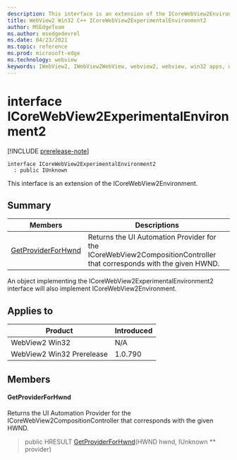 ```yaml
---
description: This interface is an extension of the ICoreWebView2Environment.
title: WebView2 Win32 C++ ICoreWebView2ExperimentalEnvironment2
author: MSEdgeTeam
ms.author: msedgedevrel
ms.date: 04/23/2021
ms.topic: reference
ms.prod: microsoft-edge
ms.technology: webview
keywords: IWebView2, IWebView2WebView, webview2, webview, win32 apps, win32, edge, ICoreWebView2, ICoreWebView2Controller, browser control, edge html, ICoreWebView2ExperimentalEnvironment2
---
```


# interface ICoreWebView2ExperimentalEnvironment2

[!INCLUDE [prerelease-note](../includes/prerelease-note.md)]

```
interface ICoreWebView2ExperimentalEnvironment2
  : public IUnknown
```

This interface is an extension of the ICoreWebView2Environment.

## Summary

 Members                        | Descriptions
--------------------------------|---------------------------------------------
[GetProviderForHwnd](#getproviderforhwnd) | Returns the UI Automation Provider for the ICoreWebView2CompositionController that corresponds with the given HWND.

An object implementing the ICoreWebView2ExperimentalEnvironment2 interface will also implement ICoreWebView2Environment.

## Applies to

Product                         | Introduced
--------------------------------|---------------------------------------------
WebView2 Win32            |    N/A
WebView2 Win32 Prerelease |    1.0.790

## Members

#### GetProviderForHwnd

Returns the UI Automation Provider for the ICoreWebView2CompositionController that corresponds with the given HWND.

> public HRESULT [GetProviderForHwnd](#getproviderforhwnd)(HWND hwnd, IUnknown ** provider)

